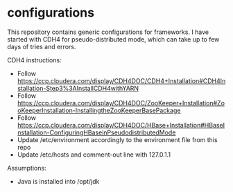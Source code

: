 configurations
==============

This repository contains generic configurations for frameworks. 
I have started with CDH4 for pseudo-distributed mode, which can take up to few days of tries and errors.

CDH4 instructions:
- Follow https://ccp.cloudera.com/display/CDH4DOC/CDH4+Installation#CDH4Installation-Step3%3AInstallCDH4withYARN
- Follow https://ccp.cloudera.com/display/CDH4DOC/ZooKeeper+Installation#ZooKeeperInstallation-InstallingtheZooKeeperBasePackage
- Follow https://ccp.cloudera.com/display/CDH4DOC/HBase+Installation#HBaseInstallation-ConfiguringHBaseinPseudodistributedMode
- Update /etc/environment accordingly to the environment file from this repo
- Update /etc/hosts and comment-out line with 127.0.1.1

Assumptions:
- Java is installed into /opt/jdk